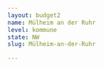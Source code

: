 ```yaml
---
layout: budget2
name: Mülheim an der Ruhr
level: kommune
state: NW
slug: Mülheim-an-der-Ruhr

---
```



